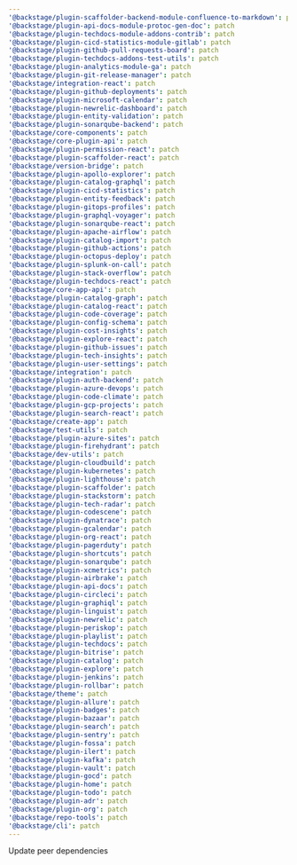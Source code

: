 ```yaml
---
'@backstage/plugin-scaffolder-backend-module-confluence-to-markdown': patch
'@backstage/plugin-api-docs-module-protoc-gen-doc': patch
'@backstage/plugin-techdocs-module-addons-contrib': patch
'@backstage/plugin-cicd-statistics-module-gitlab': patch
'@backstage/plugin-github-pull-requests-board': patch
'@backstage/plugin-techdocs-addons-test-utils': patch
'@backstage/plugin-analytics-module-ga': patch
'@backstage/plugin-git-release-manager': patch
'@backstage/integration-react': patch
'@backstage/plugin-github-deployments': patch
'@backstage/plugin-microsoft-calendar': patch
'@backstage/plugin-newrelic-dashboard': patch
'@backstage/plugin-entity-validation': patch
'@backstage/plugin-sonarqube-backend': patch
'@backstage/core-components': patch
'@backstage/core-plugin-api': patch
'@backstage/plugin-permission-react': patch
'@backstage/plugin-scaffolder-react': patch
'@backstage/version-bridge': patch
'@backstage/plugin-apollo-explorer': patch
'@backstage/plugin-catalog-graphql': patch
'@backstage/plugin-cicd-statistics': patch
'@backstage/plugin-entity-feedback': patch
'@backstage/plugin-gitops-profiles': patch
'@backstage/plugin-graphql-voyager': patch
'@backstage/plugin-sonarqube-react': patch
'@backstage/plugin-apache-airflow': patch
'@backstage/plugin-catalog-import': patch
'@backstage/plugin-github-actions': patch
'@backstage/plugin-octopus-deploy': patch
'@backstage/plugin-splunk-on-call': patch
'@backstage/plugin-stack-overflow': patch
'@backstage/plugin-techdocs-react': patch
'@backstage/core-app-api': patch
'@backstage/plugin-catalog-graph': patch
'@backstage/plugin-catalog-react': patch
'@backstage/plugin-code-coverage': patch
'@backstage/plugin-config-schema': patch
'@backstage/plugin-cost-insights': patch
'@backstage/plugin-explore-react': patch
'@backstage/plugin-github-issues': patch
'@backstage/plugin-tech-insights': patch
'@backstage/plugin-user-settings': patch
'@backstage/integration': patch
'@backstage/plugin-auth-backend': patch
'@backstage/plugin-azure-devops': patch
'@backstage/plugin-code-climate': patch
'@backstage/plugin-gcp-projects': patch
'@backstage/plugin-search-react': patch
'@backstage/create-app': patch
'@backstage/test-utils': patch
'@backstage/plugin-azure-sites': patch
'@backstage/plugin-firehydrant': patch
'@backstage/dev-utils': patch
'@backstage/plugin-cloudbuild': patch
'@backstage/plugin-kubernetes': patch
'@backstage/plugin-lighthouse': patch
'@backstage/plugin-scaffolder': patch
'@backstage/plugin-stackstorm': patch
'@backstage/plugin-tech-radar': patch
'@backstage/plugin-codescene': patch
'@backstage/plugin-dynatrace': patch
'@backstage/plugin-gcalendar': patch
'@backstage/plugin-org-react': patch
'@backstage/plugin-pagerduty': patch
'@backstage/plugin-shortcuts': patch
'@backstage/plugin-sonarqube': patch
'@backstage/plugin-xcmetrics': patch
'@backstage/plugin-airbrake': patch
'@backstage/plugin-api-docs': patch
'@backstage/plugin-circleci': patch
'@backstage/plugin-graphiql': patch
'@backstage/plugin-linguist': patch
'@backstage/plugin-newrelic': patch
'@backstage/plugin-periskop': patch
'@backstage/plugin-playlist': patch
'@backstage/plugin-techdocs': patch
'@backstage/plugin-bitrise': patch
'@backstage/plugin-catalog': patch
'@backstage/plugin-explore': patch
'@backstage/plugin-jenkins': patch
'@backstage/plugin-rollbar': patch
'@backstage/theme': patch
'@backstage/plugin-allure': patch
'@backstage/plugin-badges': patch
'@backstage/plugin-bazaar': patch
'@backstage/plugin-search': patch
'@backstage/plugin-sentry': patch
'@backstage/plugin-fossa': patch
'@backstage/plugin-ilert': patch
'@backstage/plugin-kafka': patch
'@backstage/plugin-vault': patch
'@backstage/plugin-gocd': patch
'@backstage/plugin-home': patch
'@backstage/plugin-todo': patch
'@backstage/plugin-adr': patch
'@backstage/plugin-org': patch
'@backstage/repo-tools': patch
'@backstage/cli': patch
---
```


Update peer dependencies
